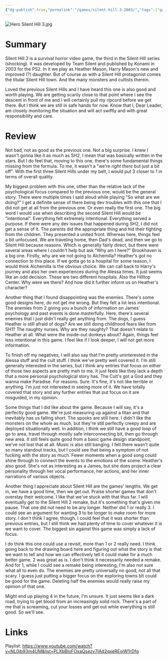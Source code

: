 ```yaml
---
{"dg-publish":true,"permalink":"/games/silent-hill-3-2003/","tags":["games","LP"],"created":"2025-02-16","updated":"2025-04-02"}
---
```



![Hero Silent Hill 3.jpg](/img/user/Attachments/Hero%20Silent%20Hill%203.jpg)

# Summary

Silent Hill 3 is a survival horror video game, the third in the Silent Hill series (shocking). It was developed by Team Silent and published by Konami in 2003 for the PS2. In it we play as Heather Mason, Harry Mason's new and improved (?) daughter. But of course as with a Silent Hill protagonist comes the titular Silent Hill town. And the many monsters and cultists therein.

Loved the previous Silent Hills and I have heard this one is also good and worth playing. We are getting scarily close to that point where I see the descent in front of me and I will certainly pull my ripcord before we get there. But I think we are still in safe hands for now. Know that I, Dear Leader, am closely monitoring the situation and will act swiftly and with great responsibility and care.

# Review

Not bad, not as good as the previous one. Not a big surprise. I knew I wasn't gonna like it as much as SH2, I mean that was basically written in the stars. But I do feel that, moving to this one, there's some fundamental things missing from the formula. To me, it wasn't a "we're *right there* but just a bit off". With the first three Silent Hills under my belt, I would put 3 closer to 1 in terms of overall quality.

My biggest problem with this one, other than the relative lack of the psychological focus compared to the previous one, would be the general story. There were multiple times I said aloud while playing "So what are we doing?" I get a definite sense of there being dev troubles with this one that I did not get at all from the previous one. Or even really the first one. The big word I would use when describing the second Silent Hill would be "intentional". Everything felt extremely intentional. Everything served a purpose. If there were any dev issues that happened during SH2, I did not get a sense of it. The parents did the appropriate thing and hid their fighting from the children. They presented a united front. Whereas here, things feel a bit unfocused. We are traveling home, then Dad's dead, and then we go to Silent Hill because reasons. Which is generally fairly direct, but there were several areas where I couldn't help but ask "Why am I here?" Brookhaven is a big one. Firstly, why are we not going to Alchemilla? Heather's got no connection to this place. If we gotta go to a hospital for some reason, I would think Alchemilla is the obvious choice. We can call back to Harry's journey and also her own experiences during the Alessa times. It just seems like an odd decision. These are two different hospitals. Also the Hilltop Center. Why were we there? And how did it further inform us on Heather's character?

Another thing that I found disappointing was the enemies. There's some good designs here, do not get me wrong. But they felt a lot less intentional. The enemies from 2 giving you a bunch of information on James' psychology and past events is done masterfully. Here, there's several enemies that I just didn't really get anything from. The dogs, I guess Heather is still afraid of dogs? Are we still doing childhood fears like from SH1? The naughty nurses. Why are they naughty? That doesn't relate to Heather at all. What were the inside-out donkeys about? Again, things feel less intentional in this game. I feel like if I look deeper, I will not get more information.

To finish off my negatives, I will also say that I'm pretty uninterested in the Alessa stuff and the cult stuff. I think we've pretty well covered it. I'm still generally interested in the series, but I think any entries that focus on either of those two aspects are pretty meh to me. It just feels like they lack a depth that a more personal psychological story has. The Cult's got a God and they wanna make Paradise. For reasons. Sure. It's fine, it's not like terrible or anything. I'm just not interested in seeing more of it. We have totally covered that story and any further entries that put focus on it are misguided, in my opinion.

Some things that I did like about the game. Because I will say, it's a perfectly good game. We're just measuring up against a titan and that inevitably has us falling short. The spooks are still here. I didn't like the monsters on the whole as much, but they're still perfectly creepy and are deployed situationally well. In addition, I think we still have a good loop of go to area, travel through mostly safe interconnecting bit, then go through new area. It still feels quite good from a basic game design standpoint, we've not lost that at all. Music is also still banging. I felt there wasn't quite so many standout tracks, but I could see that being a symptom of not fucking with the story as much. Fewer moments when a good song could shine through to connect the events to the emotions of the scene. Heather's also good. She's not as interesting as a James, but she does project a clear personality through her vocal performance, her actions, and her inner narrations of various objects.

Another thing I appreciate about Silent Hill are the games' lengths. We get in, we have a good time, then we get out. Praise shorter games that don't overstay their welcome. I like that we've stuck with that thus far. I will eventually get to the Silent Hill 2 remake, but it's something that's given me pause. That one did not need to be any longer. Neither did 1 or really 3. I could see an argument for wanting 3 to be longer to make room for more story. I don't think I agree, though. I could feel that it was shorter than previous entries, but I still think we had plenty of time to cover whatever it is we want to cover. The biggest sin against this game was simply a lack of focus.

I do think this one could use a revisit, more than 1 or 2 really need. I think going back to the drawing board here and figuring out what the story is that we want to tell and how we can effectively tell it could make for a much better game. 2 was great as is. I don't think it necessarily needed a remake. And for 1, while I could see a remake being interesting, I'm also not sure what all to even do. The enemies are pretty universally no good, not all that scary. I guess just putting a bigger focus on the exploring towns bit could be good for the game. Deleting half the enemies would really raise my opinion of that one.

Might end up playing 4 in the future, I'm unsure. It just seems like a dark road, trying to get blood from an increasingly solid rock. There's a part of me that is screaming, cut your losses and get out while everything is still good. So we'll see.

# Links

Playlist: https://www.youtube.com/watch?v=NL0ib93m4UM&list=PLXbBIoFOxaQsezv7IAd2qxeREoiW1rDfg
